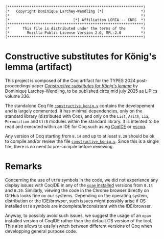 ```
(**************************************************************)
(*   Copyright Dominique Larchey-Wendling [*]                 *)
(*                                                            *)
(*                             [*] Affiliation LORIA -- CNRS  *)
(**************************************************************)
(*      This file is distributed under the terms of the       *)
(*        Mozilla Public License Version 2.0, MPL-2.0         *)
(**************************************************************)
```

# Constructive substitutes for König's lemma (artifact)

This project is composed of the Coq artifact for the TYPES 2024 post-proceedings paper
[_Constructive substitutes for König's lemma_](https://members.loria.fr/DLarchey/files/papers/types-post-2024.pdf) 
by Dominique Larchey-Wendling, to be published circa mid july 2025 as LIPIcs volume 336.

The standalone Coq file [`constructive_konig.v`](constructive_konig.v)
contains the developement and is largely commented. It has minimal dependencies, only on the standard 
library (distributed with Coq), and only on the `List`, `Arith`, `Lia`, `Permutation` and `Utf8` 
modules within the standard library. 
It is intented to be read and executed within an IDE for Coq such as 
eg [CoqIDE](https://coq.inria.fr/download)
or [vscoq](https://github.com/coq-community/vscoq). 

Any version of Coq starting from `8.14` and up to at least `8.20` should be ok 
to compile and/or review the file [`constructive_konig.v`](constructive_konig.v).
Since this is a single file, there is no need to pre-compile before reviewing.

# Remarks

Concerning the use of `Utf8` symbols in the code, we did not experience any display issues 
with CoqIDE in any of the [`opam` installed](https://coq.inria.fr/opam-using.html) versions 
from `8.14` and `8.20`. 
Similarly, viewing the code in the Chrome browser directly on GitHub looks fine on our systems. 
Depending on the operating system, distribution or the IDE/browser, such issues might 
possibly arise if OS installed `Utf8` symbols are incomplete/inconsistent with the IDE/browser. 

Anyway, to possibly avoid such issues, we suggest the usage of an `opam` installed version 
of CoqIDE rather than the default OS version of the tool. This also allows to easily switch
between different versions of Coq when developping general purpose code.
